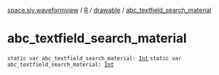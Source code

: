 [space.siy.waveformview](../../index.md) / [R](../index.md) / [drawable](index.md) / [abc_textfield_search_material](./abc_textfield_search_material.md)

# abc_textfield_search_material

`static var abc_textfield_search_material: `[`Int`](https://kotlinlang.org/api/latest/jvm/stdlib/kotlin/-int/index.html)
`static var abc_textfield_search_material: `[`Int`](https://kotlinlang.org/api/latest/jvm/stdlib/kotlin/-int/index.html)